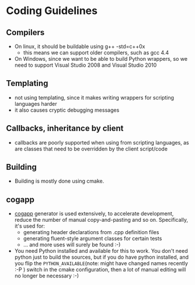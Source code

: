 # Coding Guidelines

## Compilers

* On linux, it should be buildable using g++ -std=c++0x
  * this means we can support older compilers, such as gcc 4.4
* On Windows, since we want to be able to build Python wrappers, so we need to support 
Visual Studio 2008 and Visual Studio 2010

## Templating

* not using templating, since it makes writing wrappers for scripting languages harder
* it also causes cryptic debugging messages

## Callbacks, inheritance by client

* callbacks are poorly supported when using from scripting languages, as are
classes that need to be overridden by the client script/code

## Building

* Building is mostly done using cmake.

## cogapp

* [cogapp](http://nedbatchelder.com/code/cog/) generator is used extensively, to accelerate development, reduce the number of manual copy-and-pasting and so on.  Specifically, it's used for:
  * generating header declarations from .cpp definition files
  * generating fluent-style argument classes for certain tests
  * ... and more uses will surely be found :-)
* You need Python installed and available for this to work.  You don't need python just to
build the sources, but if you do have python installed, and you flip the `PYTHON_AVAILABLE`(note: might have changed names recently :-P ) switch in the 
cmake configuration, then a lot of manual editing will no longer be necessary :-)



